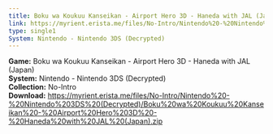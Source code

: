 ```yaml
---
title: Boku wa Koukuu Kanseikan - Airport Hero 3D - Haneda with JAL (Japan)
link: https://myrient.erista.me/files/No-Intro/Nintendo%20-%20Nintendo%203DS%20(Decrypted)/Boku%20wa%20Koukuu%20Kanseikan%20-%20Airport%20Hero%203D%20-%20Haneda%20with%20JAL%20(Japan).zip
type: single1
System: Nintendo - Nintendo 3DS (Decrypted)
---
```

<b>Game:</b> Boku wa Koukuu Kanseikan - Airport Hero 3D - Haneda with JAL (Japan)<br>
<b>System:</b> Nintendo - Nintendo 3DS (Decrypted)<br>
<b>Collection:</b> No-Intro<br>
<b>Download:</b> https://myrient.erista.me/files/No-Intro/Nintendo%20-%20Nintendo%203DS%20(Decrypted)/Boku%20wa%20Koukuu%20Kanseikan%20-%20Airport%20Hero%203D%20-%20Haneda%20with%20JAL%20(Japan).zip